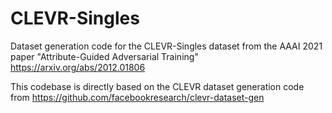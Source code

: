 # CLEVR-Singles
Dataset generation code for the CLEVR-Singles dataset from the AAAI 2021 paper "Attribute-Guided Adversarial Training" https://arxiv.org/abs/2012.01806

This codebase is directly based on the CLEVR dataset generation code from https://github.com/facebookresearch/clevr-dataset-gen 


